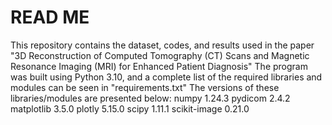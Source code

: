 # READ ME
This repository contains the dataset, codes, and results used in the paper "3D Reconstruction of Computed Tomography (CT) Scans and Magnetic Resonance Imaging (MRI) for Enhanced Patient Diagnosis"
The program was built using Python 3.10, and a complete list of the required libraries and modules can be seen in "requirements.txt"
The versions of these libraries/modules are presented below:
numpy         1.24.3
pydicom       2.4.2
matplotlib    3.5.0
plotly        5.15.0
scipy         1.11.1
scikit-image  0.21.0
